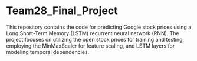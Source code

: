 # Team28_Final_Project
This repository contains the code for predicting Google stock prices using a Long Short-Term Memory (LSTM) recurrent neural network (RNN). The project focuses on utilizing the open stock prices for training and testing, employing the MinMaxScaler for feature scaling, and LSTM layers for modeling temporal dependencies.
